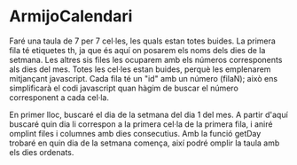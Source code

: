 # ArmijoCalendari
Faré una taula de 7 per 7 cel·les, les quals estan totes buides. La primera fila té etiquetes th, ja que és aquí on posarem els noms dels dies de la setmana. Les altres sis files les ocuparem amb els números corresponents als dies del mes. Totes les cel·les estan buides, perquè les emplenarem mitjançant javascript. Cada fila té un "id" amb un número (filaN); això ens simplificarà el codi javascript quan hàgim de buscar el número corresponent a cada cel·la.

En primer lloc, buscaré el dia de la setmana del dia 1 del mes. A partir d'aquí buscaré quin dia li correspon a la primera cel·la de la primera fila, i aniré omplint files i columnes amb dies consecutius. Amb la funció getDay trobaré en quin dia de la setmana comença, així podré omplir la taula amb els dies ordenats.
